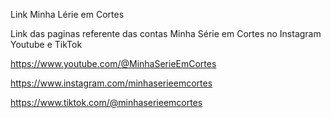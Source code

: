 Link Minha Lérie em Cortes 

Link das paginas referente das contas Minha Série em Cortes no Instagram Youtube e TikTok

https://www.youtube.com/@MinhaSerieEmCortes 

https://www.instagram.com/minhaserieemcortes

https://www.tiktok.com/@minhaserieemcortes
